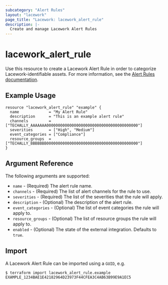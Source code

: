 ```yaml
---
subcategory: "Alert Rules"
layout: "lacework"
page_title: "Lacework: lacework_alert_rule"
description: |-
  Create and manage Lacework Alert Rules
---
```


# lacework\_alert\_rule

Use this resource to create a Lacework Alert Rule in order to categorize Lacework-identifiable assets.
For more information, see the [Alert Rules documentation](https://support.lacework.com/hc/en-us/articles/360042236733-Alert-Rules).

## Example Usage

```hcl
resource "lacework_alert_rule" "example" {
  name             = "My Alert Rule"
  description      = "This is an example alert rule"
  channels         = ["TECHALLY_AAAAAAA0000000000000000000000000000000000000000"]
  severities       = ["High", "Medium"]
  event_categories = ["Compliance"]
  resource_groups  = ["TECHALLY_BBBBBBB0000000000000000000000000000000000000000"]
}
```

## Argument Reference

The following arguments are supported:

* `name` - (Required) The alert rule name.
* `channels` - (Required) The list of alert channels for the rule to use.
* `severities` - (Required) The list of the severities that the rule will apply.
* `description` - (Optional) The description of the alert rule.
* `event_categories` - (Optional) The list of event categories the rule will apply to.
* `resource_groups` - (Optional) The list of resource groups the rule will apply to.
* `enabled` - (Optional) The state of the external integration. Defaults to `true`.

## Import

A Lacework Alert Rule can be imported using a `GUID`, e.g.

```
$ terraform import lacework_alert_rule.example EXAMPLE_1234BAE1E42182964D23973F44CFEA3C4AB63B99E9A1EC5
```
